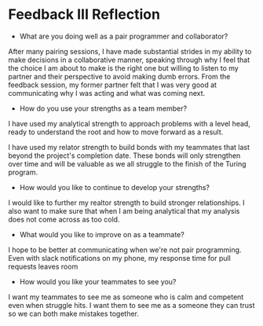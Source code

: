 # Feedback III Reflection

* What are you doing well as a pair programmer and collaborator?

After many pairing sessions, I have made substantial strides in my ability to make decisions in a collaborative manner, speaking through why I feel that the choice I am about to make is the right one but willing to listen to my partner and their perspective to avoid making dumb errors. From the feedback session, my former partner felt that I was very good at communicating why I was acting and what was coming next. 


* How do you use your strengths as a team member?

I have used my analytical strength to approach problems with a level head, ready to understand the root and how to move forward as a result. 

I have used my relator strength to build bonds with my teammates that last beyond the project's completion date. These bonds will only strengthen over time and will be valuable as we all struggle to the finish of the Turing program. 


* How would you like to continue to develop your strengths?

I would like to further my realtor strength to build stronger relationships. I also want to make sure that when I am being analytical that my analysis does not come across as too cold. 


* What would you like to improve on as a teammate? 

I hope to be better at communicating when we're not pair programming. Even with slack notifications on my phone, my response time for pull requests leaves room 

* How would you like your teammates to see you?

I want my teammates to see me as someone who is calm and competent even when struggle hits. I want them to see me as a someone they can trust so we can both make mistakes together. 
